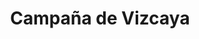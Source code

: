 ﻿---
title: "Campaña de Vizcaya"
permalink: periodes_359.html
layout: periode
dataInici: 1937-03-31
dataFi: 1937-07-01
sidebar: periodes
pares:
  - id: 24
    title: "Guerra civil española"
    dataInici: "(1936-07-17)"
    dataFi: "(1939-04-01)"

fills:
jocsPrincipals:
  - title: "Bizkaya 1937"
    bggId: 15082

jocsEscenaris:
jocsEpoca:
jocsEpocaEscenaris:
---
